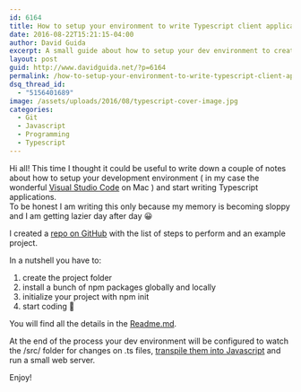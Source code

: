 ```yaml
---
id: 6164
title: How to setup your environment to write Typescript client applications
date: 2016-08-22T15:21:15-04:00
author: David Guida
excerpt: A small guide about how to setup your dev environment to create Typescript client applications
layout: post
guid: http://www.davidguida.net/?p=6164
permalink: /how-to-setup-your-environment-to-write-typescript-client-applications/
dsq_thread_id:
  - "5156401689"
image: /assets/uploads/2016/08/typescript-cover-image.jpg
categories:
  - Git
  - Javascript
  - Programming
  - Typescript
---
```

Hi all! This time I thought it could be useful to write down a couple of notes about how to setup your development environment ( in my case the wonderful <a href="https://code.visualstudio.com/" target="_blank">Visual Studio Code</a> on Mac ) and start writing Typescript applications.  
To be honest I am writing this only because my memory is becoming sloppy and I am getting lazier day after day 😀

I created a <a href="https://github.com/mizrael/typescript_environment_setup" target="_blank">repo on GitHub</a> with the list of steps to perform and an example project.

In a nutshell you have to:  
1) create the project folder  
2) install a bunch of npm packages globally and locally  
3) initialize your project with npm init  
4) start coding 🙂

You will find all the details in the <a href="https://github.com/mizrael/typescript_environment_setup/blob/master/readme.md" target="_blank">Readme.md</a>.

At the end of the process your dev environment will be configured to watch the /src/ folder for changes on .ts files, <a href="https://code.visualstudio.com/docs/languages/typescript#_transpiling-typescript-into-javascript" target="_blank">transpile them into Javascript</a> and run a small web server.

Enjoy!

<div class="post-details-footer-widgets">
</div>